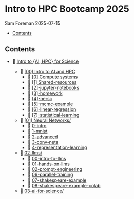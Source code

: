 # Intro to HPC Bootcamp 2025
Sam Foreman
2025-07-15

<link rel="preconnect" href="https://fonts.googleapis.com">

- [Contents](#contents)

## Contents

- 🏡 [Intro to {AI, HPC} for Science](./)

  - 📂 [\[00\] Intro to AI and HPC](00-intro-AI-HPC/)
    - 📄 [\[0\] Compute systems](./00-intro-AI-hpc/0-compute-systems/)
    - 📄 [\[1\] Shared-resources](./00-intro-AI-HPC/1-shared-resources/)
    - 📗
      [\[2\]-jupyter-notebooks](./00-intro-AI-hpc/2-jupyter-notebooks/)
    - 📄 [\[3\]-homework](./00-intro-AI-hpc/3-homework/)
    - 📄 [\[4\]-nersc](./00-intro-AI-hpc/4-nersc/)
    - 📗 [\[5\]-mcmc-example](./00-intro-AI-hpc/5-mcmc-example/)
    - 📗
      [\[6\]-linear-regression](./00-intro-AI-hpc/6-linear-regression/)
    - 📗
      [\[7\]-statistical-learning](./00-intro-AI-hpc/7-statistical-learning/)
  - 📂 [\[01\] Neural Networks/](./01-neural-networks/)
    - 📄 [0-intro](./01-neural-networks/0-intro/)
    - 📗 [1-mnist](./01-neural-networks/1-mnist/)
    - 📄 [2-advanced](./01-neural-networks/2-advanced/)
    - 📗 [3-conv-nets](./01-neural-networks/3-conv-nets/)
    - 📗
      [4-representation-learning](./01-neural-networks/4-representation-learning/)
  - 📂 [02-llms/](./02-llms/)
    - 📄 [00-intro-to-llms](./02-llms/00-intro-to-llms/)
    - 📗 [01-hands-on-llms](./02-llms/01-hands-on-llms/)
    - 📄 [02-prompt-engineering](./02-llms/02-prompt-engineering/)
    - 📗 [06-parallel-training](./02-llms/06-parallel-training/)
    - 📗 [07-shakespeare-example](./02-llms/07-shakespeare-example/)
    - 📗
      [08-shakespeare-example-colab](./02-llms/08-shakespeare-example-colab/)
  - 📂 [03-ai-for-science/](./03-ai-for-science/index.html)
